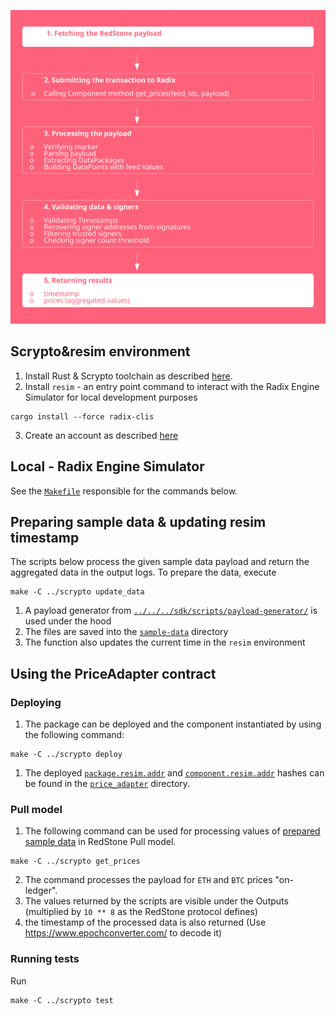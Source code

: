 ![diagram.svg](diagram.svg)

## Scrypto&resim environment

1. Install Rust & Scrypto toolchain as described [here](https://docs.radixdlt.com/v1/docs/getting-rust-scrypto).
1. Install `resim` - an entry point command to interact with the Radix Engine Simulator for local development purposes

```shell
cargo install --force radix-clis
```

3. Create an account as
   described [here](https://docs.radixdlt.com/docs/learning-to-run-your-first-scrypto-project#creating-an-account)

## Local - Radix Engine Simulator

See the [`Makefile`](../scrypto/Makefile) responsible for the commands below.

## Preparing sample data & updating resim timestamp

The scripts below process the given sample data payload and return the aggregated data in the output logs. To prepare
the data, execute

```shell 
make -C ../scrypto update_data
```

1. A payload generator from [`../../../sdk/scripts/payload-generator/`](../payload-generator/index.ts) is
   used under the hood
1. The files are saved into the [`sample-data`](../scrypto/sample-data) directory
1. The function also updates the current time in the `resim` environment

## Using the PriceAdapter contract

### Deploying

1. The package can be deployed and the component instantiated by using the following command:

```shell
make -C ../scrypto deploy
```

1. The deployed [`package.resim.addr`](../scrypto/price_adapter/package.resim.addr)
   and [`component.resim.addr`](../scrypto/price_adapter/package.resim.addr) hashes can be found in the
   [`price_adapter`](../scrypto/price_adapter)
   directory.

### Pull model

1. The following command can be used for processing values of [prepared sample data](../scrypto/sample-data/) in
   RedStone
   Pull model.

```shell
make -C ../scrypto get_prices
```

2. The command processes the payload for `ETH` and `BTC` prices "on-ledger".
3. The values returned by the scripts are visible under the Outputs (multiplied by `10 ** 8` as the RedStone protocol
   defines)
4. the timestamp of the processed data is also returned (Use https://www.epochconverter.com/ to decode it)

### Running tests

Run

```shell
make -C ../scrypto test
```
